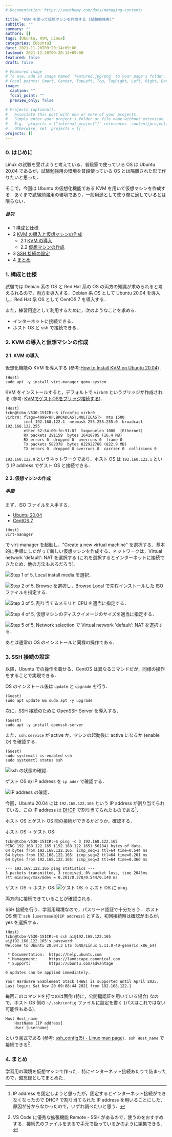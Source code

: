 ```yaml
---
# Documentation: https://wowchemy.com/docs/managing-content/

title: "KVM を使って仮想マシンを作成する (試験勉強用)"
subtitle: ""
summary: ""
authors: []
tags: [Ubuntu, KVM, Linux]
categories: [Ubuntu]
date: 2021-11-20T09:20:14+09:00
lastmod: 2021-11-20T09:20:14+09:00
featured: false
draft: false

# Featured image
# To use, add an image named `featured.jpg/png` to your page's folder.
# Focal points: Smart, Center, TopLeft, Top, TopRight, Left, Right, BottomLeft, Bottom, BottomRight.
image:
  caption: ""
  focal_point: ""
  preview_only: false

# Projects (optional).
#   Associate this post with one or more of your projects.
#   Simply enter your project's folder or file name without extension.
#   E.g. `projects = ["internal-project"]` references `content/project/deep-learning/index.md`.
#   Otherwise, set `projects = []`.
projects: []
---
```


### 0. はじめに
Linux の試験を受けようと考えている．普段家で使っている OS は Ubuntu 20.04 であるが，試験勉強用の環境を普段使っている OS とは隔離された形で作りたいと思った．

そこで，今回は Ubuntu の仮想化機能である KVM を用いて仮想マシンを作成する．あくまで試験勉強用の環境であり，一般用途として使う際に適しているとは限らない．

##### 目次
- 1 [構成と仕様](#section1)
- 2 [KVM の導入と仮想マシンの作成](#section2)
  - 2.1 [KVM の導入](#section2-1)
  - 2.2 [仮想マシンの作成](#section2-2)
- 3 [SSH 接続の設定](#section3)
- 4 [まとめ](#section4)

### 1. <a name="section1">構成と仕様</a>
試験では Debian 系の OS と Red Hat 系の OS の両方の知識が求められると考えられるので，両方を導入する．Debian 系 OS として Ubuntu 20.04 を導入し，Red Hat 系 OS として CentOS 7 を導入する．

また，練習用途として利用するために，次のようなことを求める．

- インターネットに接続できる．
- ホスト OS と ssh で接続できる．

### 2. <a name="section2">KVM の導入と仮想マシンの作成</a>
#### 2.1. <a name="section2-1">KVM の導入</a>
仮想化機能の KVM を導入する (参考:[How to Install KVM on Ubuntu 20.04](https://www.tecmint.com/install-kvm-on-ubuntu/))．

```
(Host)
sudo apt -y install virt-manager qemu-system
```

KVM をインストールすると，デフォルトで `virbr0` というブリッジが作成される (参考: [KVMでゲストOSをブリッジ接続する](https://qiita.com/yoshiyasu1111/items/8d07a4fd55116fba07f7))．

```
(Host)
tcbn@tcbn-V530-15ICR:~$ ifconfig virbr0
virbr0: flags=4099<UP,BROADCAST,MULTICAST>  mtu 1500
        inet 192.168.122.1  netmask 255.255.255.0  broadcast 192.168.122.255
        ether 52:54:00:fe:91:8f  txqueuelen 1000  (Ethernet)
        RX packets 291159  bytes 16410705 (16.4 MB)
        RX errors 0  dropped 0  overruns 0  frame 0
        TX packets 582378  bytes 822922760 (822.9 MB)
        TX errors 0  dropped 0 overruns 0  carrier 0  collisions 0
```

`192.168.122.0` というネットワークであり，ホスト OS は `192.168.122.1` という IP address でゲスト OS と接続できる．

#### 2.2. <a name="section2-2">仮想マシンの作成</a>
##### 手順
まず，ISO ファイルを入手する．
- [Ubuntu 20.04](https://jp.ubuntu.com/download)
- [CentOS 7](https://www.centos.org/download/)

```
(Host)
virt-manager
```
で virt-manager を起動し，"Create a new virtual machine" を選択する．基本的に手順にしたがって新しい仮想マシンを作成する．ネットワークは，Virtual network 'default': NAT を選択する (これを選択するとインターネットに接続できたため．他の方法もあるだろう)．

![](./step1.png "Step 1 of 5, Local install media を選択．")

![](./step2.png "Step 2 of 5, Browse を選択し，Browse Local で先程インストールした ISO ファイルを指定する．")

![](./step3.png "Step 3 of 5, 割り当てるメモリと CPU を適当に指定する．")

![](./step4.png "Step 4 of 5, 仮想マシンのディスクイメージのサイズを適当に指定する．")

![](./step5.png "Step 5 of 5, Network selection で Virtual network 'default': NAT を選択する．")

あとは通常の OS のインストールと同様の操作である．

### 3. <a name="section3">SSH 接続の設定</a>
以降，Ubuntu での操作を載せる．CentOS は異なるコマンドだが，同様の操作をすることで実現できる．

OS のインストール後は `update` と `upgrade` を行う．
```
(Guest)
sudo apt update && sudo apt -y upgrade
```

次に，SSH 接続のために OpenSSH Server を導入する．
```
(Guest)
sudo apt -y install openssh-server
```
また，`ssh.service` が active か，マシンの起動後に active になるか (enable か) を確認する．

```
(Guest)
sudo systemctl is-enabled ssh
sudo systemctl status ssh
```

![](./ssh.png "ssh の状態の確認．")


ゲスト OS の IP address を `ip addr` で確認する．

![](./ipaddr.png "IP address の確認．")

今回，Ubuntu 20.04 には `192.168.122.165` という IP address が割り当てられている．この IP address は [DHCP](https://www.nic.ad.jp/ja/basics/terms/dhcp.html#:~:text=DHCP%E3%81%A8%E3%81%AF%E3%80%8CDynamic%20Host,%E8%A1%8C%E3%81%86%E3%81%9F%E3%82%81%E3%81%AE%E3%83%97%E3%83%AD%E3%83%88%E3%82%B3%E3%83%AB%E3%81%A7%E3%81%99%E3%80%82&text=%E3%81%AA%E3%81%8ADHCP%E3%81%AB%E3%81%AF%E8%AA%8D%E8%A8%BC,%E3%81%AB%E5%AF%BE%E3%81%97%E3%81%A6%E8%84%86%E5%BC%B1%E3%81%A7%E3%81%99%E3%80%82) で割り当てられたものである[^1]．

[^1]: IP address を固定しようと思ったが，固定するとインターネット接続ができなくなったので DHCP で割り当てられた IP address を用いることにした．原因が分からなかったので，いずれ調べたいと思う．

ホスト OS とゲスト OS 間の接続ができるかどうか，確認する．

ホスト OS → ゲスト OS:
```
tcbn@tcbn-V530-15ICR:~$ ping -c 3 192.168.122.165
PING 192.168.122.165 (192.168.122.165) 56(84) bytes of data.
64 bytes from 192.168.122.165: icmp_seq=1 ttl=64 time=0.544 ms
64 bytes from 192.168.122.165: icmp_seq=2 ttl=64 time=0.201 ms
64 bytes from 192.168.122.165: icmp_seq=3 ttl=64 time=0.366 ms

--- 192.168.122.165 ping statistics ---
3 packets transmitted, 3 received, 0% packet loss, time 2043ms
rtt min/avg/max/mdev = 0.201/0.370/0.544/0.140 ms
```

ゲスト OS → ホスト OS:
![](./ping.png "ゲスト OS → ホスト OS に ping.")

両方向に接続できていることが確認される．

SSH 接続を行う．学習用環境なので，パスワード認証で十分だろう． ホスト OS 側で `ssh [username]@[IP address]` とする．初回接続時は確認が出るが，yes を選択する．
```
(Host)
tcbn@tcbn-V530-15ICR:~$ ssh ai@192.168.122.165
ai@192.168.122.165's password: 
Welcome to Ubuntu 20.04.3 LTS (GNU/Linux 5.11.0-40-generic x86_64)

 * Documentation:  https://help.ubuntu.com
 * Management:     https://landscape.canonical.com
 * Support:        https://ubuntu.com/advantage

0 updates can be applied immediately.

Your Hardware Enablement Stack (HWE) is supported until April 2025.
Last login: Sat Nov 20 09:08:44 2021 from 192.168.122.1
```

毎回このコマンドを打つのは面倒 (特に，公開鍵認証を用いている場合) なので，ホスト OS 側の `~/.ssh/config` ファイルに設定を書く (パスはこれではない可能性もある)．

```
Host Host_name
    HostName [IP address]
    User [username]
```

という書式である (参考: [ssh_config(5) - Linux man page](https://linux.die.net/man/5/ssh_config))．`ssh Host_name` で接続できる[^2]．

[^2]: VS Code に優秀な拡張機能 Remote - SSH があるので，使うのをおすすめする．接続先のファイルをまるで手元で扱っているかのように編集できる．

### 4. <a name="section4">まとめ</a>
学習用の環境を仮想マシンで作った．特にインターネット接続あたりで詰まったので，備忘録としてまとめた．